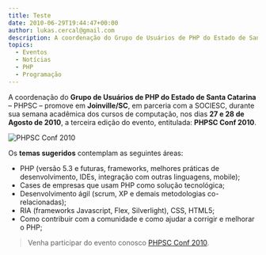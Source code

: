 ```yaml
---
title: Teste
date: 2010-06-29T19:44:47+00:00
author: lukas.cercal@gmail.com
description: A coordenação do Grupo de Usuários de PHP do Estado de Santa Catarina – PHPSC – promove em Joinville/SC, em parceria com a SOCIESC, o PHPSC Conf 2010. 
topics:
  - Eventos
  - Notícias
  - PHP
  - Programação
---
```


A coordenação do **Grupo de Usuários de PHP do Estado de Santa Catarina** – PHPSC – promove em **Joinville/SC**, em parceria com a SOCIESC, durante sua semana acadêmica dos cursos de computação, nos dias **27 e 28 de Agosto de 2010**, a terceira edição do evento, entitulada: **PHPSC Conf 2010**.

![PHPSC Conf 2010](http://www.phpsc.com.br/wp-content/uploads/2010/06/phpsc-270x175_exp.png "PHPSC Conf 2010") 

Os **temas sugeridos** contemplam as seguintes áreas:

* PHP (versão 5.3 e futuras, frameworks, melhores práticas de desenvolvimento, IDEs, integração com outras linguagens, mobile);
* Cases de empresas que usam PHP como solução tecnológica;
* Desenvolvimento ágil (scrum, XP e demais metodologias co-relacionadas);
* RIA (frameworks Javascript, Flex, Silverlight), CSS, HTML5;
* Como contribuir com a comunidade e como ajudar a corrigir e melhorar o PHP;

> Venha participar do evento conosco [PHPSC Conf 2010](http://www.phpsc.com.br/).
